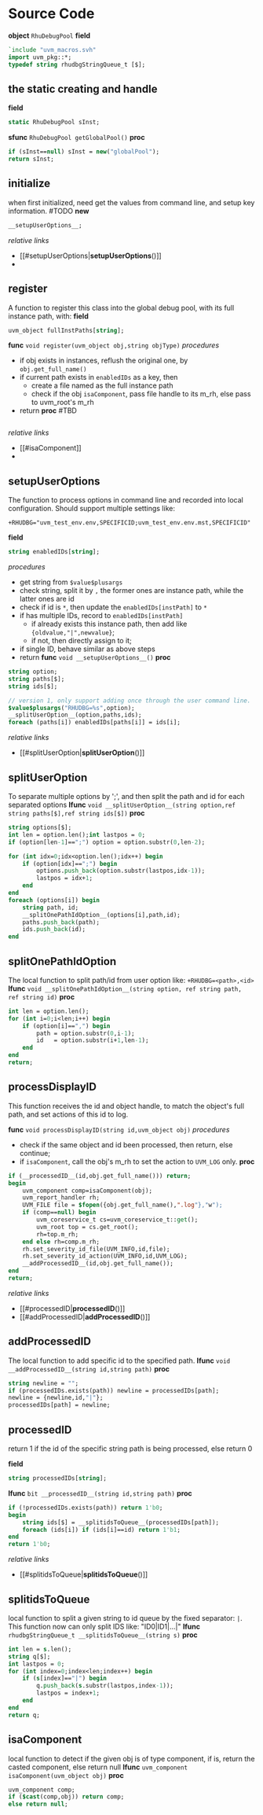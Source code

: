 
# Source Code
**object** `RhuDebugPool`
**field**
```systemverilog
`include "uvm_macros.svh"
import uvm_pkg::*;
typedef string rhudbgStringQueue_t [$];
```
## the static creating and handle
**field**
```systemverilog
static RhuDebugPool sInst;
```
**sfunc** `RhuDebugPool getGlobalPool()`
**proc**
```systemverilog
if (sInst==null) sInst = new("globalPool");
return sInst;
```

## initialize
when first initialized, need get the values from command line, and setup key information.
#TODO 
**new**
```systemverilog
__setupUserOptions__;
```

*relative links*
- [[#setupUserOptions|__setupUserOptions__()]]
- 

## register
A function to register this class into the global debug pool, with its full instance path, with:
**field**
```systemverilog
uvm_object fullInstPaths[string];
```
**func** `void register(uvm_object obj,string objType)`
*procedures*
- if obj exists in instances, reflush the original one, by `obj.get_full_name()`
- if current path exists in `enabledIDs` as a key, then
	- create a file named as the full instance path
	- check if the obj `isaComponent`, pass file handle to its m_rh, else pass to uvm_root's m_rh
- return
**proc** #TBD 
```systemverilog

```
*relative links*
- [[#isaComponent]]
- 
## setupUserOptions
The function to process options in command line and recorded into local configuration.
Should support multiple settings like:
```
+RHUDBG="uvm_test_env.env,SPECIFICID;uvm_test_env.env.mst,SPECIFICID"
```
**field**
```systemverilog
string enabledIDs[string];
```
*procedures*
- get string from `$value$plusargs`
- check string, split it by `,` the former ones are instance path, while the latter ones are id
- check if id is `*`, then update the `enabledIDs[instPath]` to `*`
- if has multiple IDs, record to `enabledIDs[instPath]`
	- if already exists this instance path, then add like `{oldvalue,"|",newvalue}`;
	- if not, then directly assign to it;
- if single ID, behave similar as above steps
- return
**func** `void __setupUserOptions__()`
**proc** 
```systemverilog
string option;
string paths[$];
string ids[$];

// version 1, only support adding once through the user command line.
$value$plusargs("RHUDBG=%s",option);
__splitUserOption__(option,paths,ids);
foreach (paths[i]) enabledIDs[paths[i]] = ids[i];

```
*relative links*
- [[#splitUserOption|__splitUserOption__()]]

## splitUserOption
To separate multiple options by ';', and then split the path and id for each separated options
**lfunc** `void __splitUserOption__(string option,ref string paths[$],ref string ids[$])`
**proc**
```systemverilog
string options[$];
int len = option.len();int lastpos = 0;
if (option[len-1]==";") option = option.substr(0,len-2);

for (int idx=0;idx<option.len();idx++) begin
	if (option[idx]==";") begin
		options.push_back(option.substr(lastpos,idx-1));
		lastpos = idx+1;
	end
end
foreach (options[i]) begin
	string path, id;
	__splitOnePathIdOption__(options[i],path,id);
	paths.push_back(path);
	ids.push_back(id);
end
```


## splitOnePathIdOption
The local function to split path/id from user option like: `+RHUDBG=<path>,<id>`
**lfunc** `void __splitOnePathIdOption__(string option, ref string path, ref string id)`
**proc**
```systemverilog
int len = option.len();
for (int i=0;i<len;i++) begin
	if (option[i]==",") begin
		path = option.substr(0,i-1);
		id   = option.substr(i+1,len-1);
	end
end
return;
```

## processDisplayID
This function receives the id and object handle, to match the object's full path, and set actions of this id to log.

**func** `void processDisplayID(string id,uvm_object obj)`
*procedures*
- check if the same object and id been processed, then return, else continue;
- if `isaComponent`, call the obj's m_rh to set the action to `UVM_LOG` only.
**proc**
```systemverilog
if (__processedID__(id,obj.get_full_name())) return;
begin
	uvm_component comp=isaComponent(obj);
	uvm_report_handler rh;
	UVM_FILE file = $fopen({obj.get_full_name(),".log"},"w");
	if (comp==null) begin
		uvm_coreservice_t cs=uvm_coreservice_t::get();
		uvm_root top = cs.get_root();
		rh=top.m_rh;
	end else rh=comp.m_rh;
	rh.set_severity_id_file(UVM_INFO,id,file);
	rh.set_severity_id_action(UVM_INFO,id,UVM_LOG);
	__addProcessedID__(id,obj.get_full_name());
end
return;
```

*relative links*
- [[#processedID|__processedID__()]]
- [[#addProcessedID|__addProcessedID__()]]

## addProcessedID
The local function to add specific id to the specified path.
**lfunc** `void __addProcessedID__(string id,string path)`
**proc**
```systemverilog
string newline = "";
if (processedIDs.exists(path)) newline = processedIDs[path];
newline = {newline,id,"|"};
processedIDs[path] = newline;
```

## processedID
return 1 if the id of the specific string path is being processed, else return 0

**field**
```systemverilog
string processedIDs[string];
```
**lfunc** `bit __processedID__(string id,string path)`
**proc**
```systemverilog
if (!processedIDs.exists(path)) return 1'b0;
begin
	string ids[$] = __splitidsToQueue__(processedIDs[path]);
	foreach (ids[i]) if (ids[i]==id) return 1'b1;
end
return 1'b0;
```
*relative links*
- [[#splitidsToQueue|__splitidsToQueue__()]]


## splitidsToQueue
local function to split a given string to id queue by the fixed separator: `|`. This function now can only split IDS like: "ID0|ID1|...|"
**lfunc** `rhudbgStringQueue_t __splitidsToQueue__(string s)`
**proc**
```systemverilog
int len = s.len();
string q[$];
int lastpos = 0;
for (int index=0;index<len;index++) begin
	if (s[index]=="|") begin
		q.push_back(s.substr(lastpos,index-1));
		lastpos = index+1;
	end
end
return q;
```

## isaComponent
local function to detect if the given obj is of type component, if is, return the casted component, else return null
**lfunc** `uvm_component isaComponent(uvm_object obj)`
**proc**
```systemverilog
uvm_component comp;
if ($cast(comp,obj)) return comp;
else return null;
```